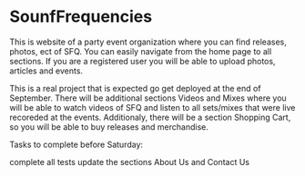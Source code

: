 # SounfFrequencies

This is website of a party event organization where you can find releases, photos, ect of SFQ. You can easily navigate from the home page to all sections. If you are a registered user you will be able to upload photos, articles and events.

This is a real project that is expected go get deployed at the end of September. There will be additional sections Videos and Mixes where you will be able to watch videos of SFQ and listen to all sets/mixes that were live recoreded at the events. Additionaly, there will be a section Shopping Cart, so you will be able to buy releases and merchandise.

Tasks to complete before Saturday:

complete all tests
update the sections About Us and Contact Us
